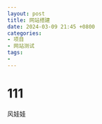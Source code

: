 ```yaml
---
layout: post
title: 网站搭建
date: 2024-03-09 21:45 +0800
categories:
- 项目
- 网站测试
tags:
- 
---
```


# 111

风娃娃
